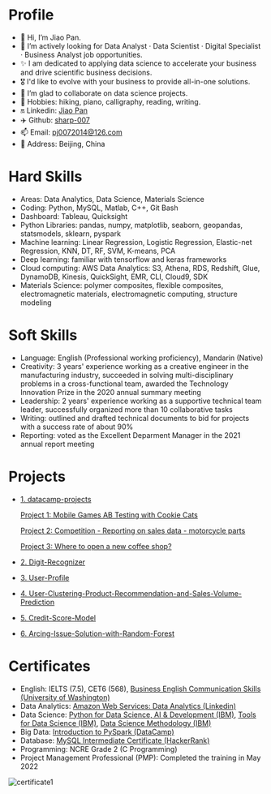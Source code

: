 # Profile
- 👋 Hi, I’m Jiao Pan.
- 🌱 I’m actively looking for Data Analyst · Data Scientist · Digital Specialist · Business Analyst job opportunities. 
- ✨ I am dedicated to applying data science to accelerate your business and drive scientific business decisions. 
- 🎖️ I'd like to evolve with your business to provide all-in-one solutions.
- 💞️ I’m glad to collaborate on data science projects.
- 👀 Hobbies: hiking, piano, calligraphy, reading, writing.
- 🔛 Linkedin: [Jiao Pan](https://www.linkedin.com/in/jiao-pan-549596138/)
- ✈️ Github: [sharp-007](https://github.com/sharp-007)
- 📫 Email: pj0072014@126.com  
- 📢 Address: Beijing, China

# Hard Skills
- Areas: Data Analytics, Data Science, Materials Science
- Coding: Python, MySQL, Matlab, C++, Git Bash
- Dashboard: Tableau, Quicksight
- Python Libraries: pandas, numpy, matplotlib, seaborn, geopandas, statsmodels, sklearn, pyspark
- Machine learning: Linear Regression, Logistic Regression, Elastic-net Regression, KNN, DT, RF, SVM, K-means, PCA
- Deep learning: familiar with tensorflow and keras frameworks
- Cloud computing: AWS Data Analytics: S3, Athena, RDS, Redshift, Glue, DynamoDB, Kinesis, QuickSight, EMR, CLI, Cloud9, SDK 
- Materials Science: polymer composites, flexible composites, electromagnetic materials, electromagnetic computing, structure modeling

# Soft Skills
- Language: English (Professional working proficiency), Mandarin (Native)
- Creativity: 3 years' experience working as a creative engineer in the manufacturing industry, succeeded in solving multi-disciplinary problems in a cross-functional team, awarded the Technology Innovation Prize in the 2020 annual summary meeting
- Leadership: 2 years' experience working as a supportive technical team leader, successfully organized more than 10 collaborative tasks
- Writing: outlined and drafted technical documents to bid for projects with a success rate of about 90% 
- Reporting: voted as the Excellent Deparment Manager in the 2021 annual report meeting

# Projects
- [1. datacamp-projects](https://github.com/sharp-007/datacamp-projects)

  [Project 1: Mobile Games AB Testing with Cookie Cats](https://github.com/sharp-007/datacamp-projects/blob/main/Mobile%20Games%20AB%20Testing%20with%20Cookie%20Cats/AB%20Testing%20with%20Cookie%20Cats/notebook.ipynb)

  [Project 2: Competition - Reporting on sales data - motorcycle parts](https://github.com/sharp-007/datacamp-projects/blob/main/Competition%20-%20Reporting%20on%20sales%20data%20-%20motorcycle%20parts/notebook.ipynb)

  [Project 3: Where to open a new coffee shop?](https://github.com/sharp-007/datacamp-projects/blob/main/Where%20to%20open%20a%20new%20coffee%20shop/Where%20to%20open%20a%20new%20coffee%20shop.ipynb)

- [2. Digit-Recognizer](https://github.com/sharp-007/Digit-Recognizer)
- [3. User-Profile](https://github.com/sharp-007/User-Profile)
- [4. User-Clustering-Product-Recommendation-and-Sales-Volume-Prediction](https://github.com/sharp-007/User-Clustering-Product-Recommendation-and-Sales-Volume-Prediction)
- [5. Credit-Score-Model](https://github.com/sharp-007/Credit-Score-Model)
- [6. Arcing-Issue-Solution-with-Random-Forest](https://github.com/sharp-007/Arcing-Issue-Solution-with-Random-Forest)

# Certificates
- English: IELTS (7.5), CET6 (568), [Business English Communication Skills (University of Washington)](https://www.coursera.org/account/accomplishments/specialization/VA23KNUCMFJU)
- Data Analytics: [Amazon Web Services: Data Analytics (Linkedin)](https://www.linkedin.com/learning/certificates/7d2b2b5065e18726dae74d5d1c94d7bb28f48b48df206a78a6b9d233f000be8a)
- Data Science: [Python for Data Science, AI & Development (IBM)](https://www.coursera.org/account/accomplishments/verify/K5E5ST5SYFCW), [Tools for Data Science (IBM)](https://www.coursera.org/account/accomplishments/verify/666GHVQ24W8R), [Data Science Methodology (IBM)](https://www.coursera.org/account/accomplishments/verify/BZ9PY9WFMTMK) 
- Big Data: [Introduction to PySpark (DataCamp)](https://www.datacamp.com/statement-of-accomplishment/course/4e9c7c58bfa54e741286737194386a36b630a9ba)
- Database: [MySQL Intermediate Certificate (HackerRank)](https://www.hackerrank.com/certificates/5a483dd934b9) 
- Programming: NCRE Grade 2 (C Programming)
- Project Management Professional (PMP): Completed the training in May 2022

![certificate1](https://user-images.githubusercontent.com/61656049/196372881-7c5d5fcd-1b58-45fd-b7a4-d53f45091cc4.jpg)




<!---
sharp-007/sharp-007 is a ✨ special ✨ repository because its `README.md` (this file) appears on your GitHub profile.
You can click the Preview link to take a look at your changes.
--->
